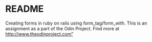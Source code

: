 # README

Creating forms in ruby on rails using form_tag/form_with. This is an assignment as a part of the Odin Project. Find more at http://www.theodinproject.com”
